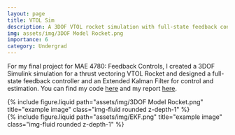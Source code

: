 ```yaml
---
layout: page
title: VTOL Sim
description: A 3DOF VTOL rocket simulation with full-state feedback controller and EKF written in Simulink
img: assets/img/3DOF Model Rocket.png
importance: 6
category: Undergrad
---
```


For my final project for MAE 4780: Feedback Controls, I created a 3DOF Simulink simulation for a thrust vectoring VTOL Rocket and designed a full-state feedback controller and an Extended Kalman Filter for control and estimation. You can find my code [here](https://github.com/govindchari/3DOF-TVC-Simulation) and my report [here](/assets/pdf/MAE_4780_Final_Report.pdf).

<div class="row">
    <div class="col-sm mt-3 mt-md-0">
        {% include figure.liquid path="assets/img/3DOF Model Rocket.png" title="example image" class="img-fluid rounded z-depth-1" %}
    </div>
    <div class="col-sm mt-3 mt-md-0">
        {% include figure.liquid path="assets/img/EKF.png" title="example image" class="img-fluid rounded z-depth-1" %}
    </div>
</div>